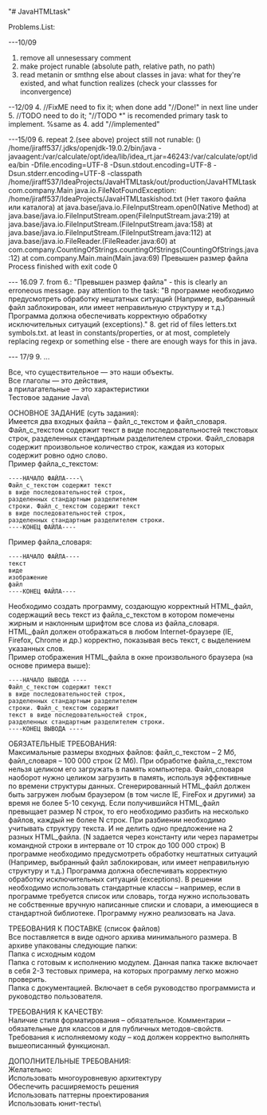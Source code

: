 "# JavaHTMLtask"

Problems.List:

---10/09
1. remove all unnesessary comment 
2. make project runable (absolute path, relative path, no path)
3. read metanin or smthng else about classes in java: what for they're existed, and what function realizes (check your classses for inconvergence)

--12/09
4. //FixME need to fix it; when done add "//Done!" in next line under
5. //TODO need to do it; "//TODO *" is recomended primary task to implement.  %same as 4. add "//implemented" 

---15/09
6. repeat 2.(see above)  project still not runable: ()
/home/jiraff537/.jdks/openjdk-19.0.2/bin/java -javaagent:/var/calculate/opt/idea/lib/idea_rt.jar=46243:/var/calculate/opt/idea/bin -Dfile.encoding=UTF-8 -Dsun.stdout.encoding=UTF-8 -Dsun.stderr.encoding=UTF-8 -classpath /home/jiraff537/IdeaProjects/JavaHTMLtask/out/production/JavaHTMLtask com.company.Main
   java.io.FileNotFoundException: /home/jiraff537/IdeaProjects/JavaHTMLtaskishod.txt (Нет такого файла или каталога)
   at java.base/java.io.FileInputStream.open0(Native Method)
   at java.base/java.io.FileInputStream.open(FileInputStream.java:219)
   at java.base/java.io.FileInputStream.<init>(FileInputStream.java:158)
   at java.base/java.io.FileInputStream.<init>(FileInputStream.java:112)
   at java.base/java.io.FileReader.<init>(FileReader.java:60)
   at com.company.CountingOfStrings.countingOfStrings(CountingOfStrings.java:12)
   at com.company.Main.main(Main.java:69)
   Превышен размер файла 
Process finished with exit code 0

--- 16.09
7. from 6.: "Превышен размер файла" - this is clearly an erroneous message. pay attention to the task: "В программе необходимо предусмотреть обработку нештатных ситуаций (Например, выбранный файл заблокирован, или имеет неправильную структуру и т.д.) Программа должна обеспечивать корректную обработку исключительных ситуаций (exceptions)."
8. get rid of files letters.txt symbols.txt. at least in constants/properties, or at most, completely replacing regexp or something else - there are enough ways for this in java. 

--- 17/9
9. ...

Все, что существительное — это наши объекты.\
Все глаголы — это действия, \
а прилагательные — это характеристики \
Тестовое задание Java\

ОСНОВНОЕ ЗАДАНИЕ (суть задания):\
Имеется два входных файла – файл_с_текстом и файл_словаря. Файл_с_текстом содержит текст в виде последовательностей текстовых строк, разделенных стандартным разделителем строки. Файл_словаря содержит произвольное количество строк, каждая из которых содержит ровно одно слово.\
Пример файла_с_текстом:
~~~text
----НАЧАЛО ФАЙЛА----\
Файл_с_текстом содержит текст
в виде последовательностей строк,
разделенных стандартным разделителем
строки. Файл_с_текстом содержит текст
в виде последовательностей строк,
разделенных стандартным разделителем строки.
----КОНЕЦ ФАЙЛА----
~~~

Пример файла_словаря:
~~~text
----НАЧАЛО ФАЙЛА----
текст
виде
изображение
файл
----КОНЕЦ ФАЙЛА----
~~~
Необходимо создать программу, создающую корректный HTML_файл, содержащий весь текст из файла_с_текстом в котором помечены жирным и наклонным шрифтом все слова из файла_словаря. HTML_файл должен отображаться в любом Internet-браузере (IE, Firefox, Chrome и др.) корректно, показывая весь текст, с выделением указанных слов.\
Пример отображения HTML_файла в окне произвольного браузера (на основе примера выше):
~~~text
----НАЧАЛО ВЫВОДА ----
Файл_с_текстом содержит текст
в виде последовательностей строк,
разделенных стандартным разделителем
строки. Файл_с_текстом содержит
текст в виде последовательностей строк,
разделенных стандартным разделителем строки.
----КОНЕЦ ВЫВОДА ----
~~~

ОБЯЗАТЕЛЬНЫЕ ТРЕБОВАНИЯ: \
Максимальные размеры входных файлов: файл_с_текстом – 2 Мб, файл_словаря – 100 000 строк (2 Мб).
При обработке файла_с_текстом нельзя целиком его загружать в память компьютера. Файл_словаря наоборот нужно целиком загрузить в память, используя эффективные по времени структуры данных.
Сгенерированный HTML_файл должен быть загружен любым браузером (в том числе IE, FireFox и другими) за время не более 5-10 секунд.
Если получившийся HTML_файл превыщает размер N строк, то его необходимо разбить на несколько файлов, каждый не более N строк. При разбиении необходимо учитывать структуру текста. И не делить одно предложение на 2 разных HTML_файла. (N задается через константу или через параметры командной строки в интервале от 10 строк до 100 000 строк)
В программе необходимо предусмотреть обработку нештатных ситуаций (Например, выбранный файл заблокирован, или имеет неправильную структуру и т.д.)
Программа должна обеспечивать корректную обработку исключительных ситуаций (exceptions).
В решении необходимо использовать стандартные классы – например, если в программе требуется список или словарь, тогда нужно использовать не собственные вручную написанные списки и словари, а имеющиеся в стандартной библиотеке.
Программу нужно реализовать на Java.





ТРЕБОВАНИЯ К ПОСТАВКЕ (список файлов) \
Все поставляется в виде одного архива минимального размера.
В архиве упакованы следующие папки: \
Папка с исходным кодом \
Папка с готовым к исполнению модулем.  Данная папка также включает в себя 2-3 тестовых примера, на которых программу легко можно проверить.\
Папка с документацией. Включает в себя руководство программиста и руководство пользователя.

ТРЕБОВАНИЯ К КАЧЕСТВУ: \
Наличие стиля форматирования – обязательное. Комментарии – обязательные для классов и для публичных методов-свойств.\
Требования к исполняемому коду – код должен корректно выполнять вышеописанный функционал.

ДОПОЛНИТЕЛЬНЫЕ ТРЕБОВАНИЯ:\
Желательно:\
Использовать многоуровневую архитектуру\
Обеспечить расширяемость решения\
Использовать паттерны проектирования\
Использовать юнит-тесты\
